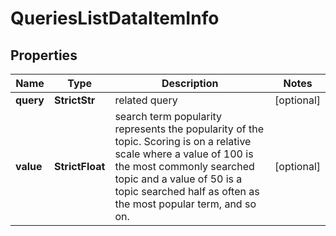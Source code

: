 # QueriesListDataItemInfo


## Properties

| Name | Type | Description | Notes |
|------------ | ------------- | ------------- | -------------|
**query** | **StrictStr** | related query |[optional]|
**value** | **StrictFloat** | search term popularity<br>represents the popularity of the topic. Scoring is on a relative scale where a value of 100 is the most commonly searched topic and a value of 50 is a topic searched half as often as the most popular term, and so on. |[optional]|